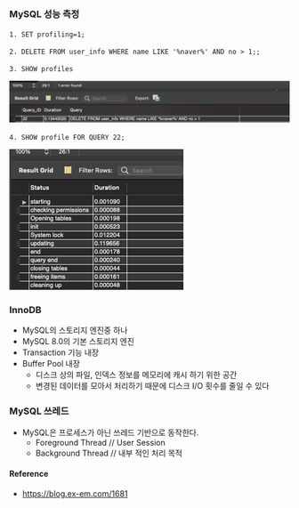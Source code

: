 ### MySQL 성능 측정

`1. SET profiling=1;`

`2. DELETE FROM user_info WHERE name LIKE '%naver%' AND no > 1;;`

`3. SHOW profiles`

![img.png](profile.png)

`4. SHOW profile FOR QUERY 22;`

![img.png](profile2.png)

### InnoDB

- MySQL의 스토리지 엔진중 하나
- MySQL 8.0의 기본 스토리지 엔진
- Transaction 기능 내장
- Buffer Pool 내장
  - 디스크 상의 파일, 인덱스 정보를 메모리에 캐시 하기 위한 공간
  - 변경된 데이터를 모아서 처리하기 때문에 디스크 I/O 횟수를 줄일 수 있다

### MySQL 쓰레드

- MySQL은 프로세스가 아닌 쓰레드 기반으로 동작한다.
  - Foreground Thread // User Session
  - Background Thread // 내부 적인 처리 목적


#### Reference
- https://blog.ex-em.com/1681